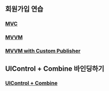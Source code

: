 ## 회원가입 연습

### [MVC](https://github.com/FirstDo/lab/tree/MVC)
### [MVVM](https://github.com/FirstDo/lab/tree/MVVM)
### [MVVM with Custom Publisher](https://github.com/FirstDo/lab/tree/MVVM_Custom)

## UIControl + Combine 바인딩하기

### [UIControl + Combine](https://github.com/FirstDo/CombineLap/tree/UIControl+Combine)

